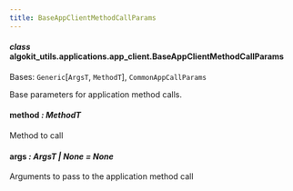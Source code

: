 ```yaml
---
title: BaseAppClientMethodCallParams
---
```


#### _class_ algokit_utils.applications.app_client.BaseAppClientMethodCallParams

Bases: `Generic`[`ArgsT`, `MethodT`], `CommonAppCallParams`

Base parameters for application method calls.

#### method _: MethodT_

Method to call

#### args _: ArgsT | None_ _= None_

Arguments to pass to the application method call
